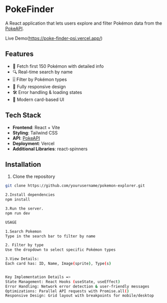 # PokeFinder

A React application that lets users explore and filter Pokémon data from the [PokeAPI](https://pokeapi.co/).

Live Demo(https://poke-finder-psi.vercel.app/)


## Features

- 🎣 Fetch first 150 Pokémon with detailed info
- 🔍 Real-time search by name
- 🎚️ Filter by Pokémon types
- 📱 Fully responsive design
- 🛠️ Error handling & loading states
- 🎨 Modern card-based UI

## Tech Stack

- **Frontend**: React + Vite
- **Styling**: Tailwind CSS
- **API**: [PokeAPI](https://pokeapi.co)
- **Deployment**: Vercel
- **Additional Libraries**: react-spinners

## Installation

1. Clone the repository
```bash
git clone https://github.com/yourusername/pokemon-explorer.git

2.Install dependencies
npm install

3.Run the server.
npm run dev

USAGE

1.Search Pokemon
Type in the search bar to filter by name

2. Filter by type
Use the dropdown to select specific Pokémon types

3.View Details:
Each card has: ID, Name, Image(sprite), Type(s)


Key Implementation Details =>
State Management: React Hooks (useState, useEffect)
Error Handling: Network error detection & user-friendly messages
Optimizations: Parallel API requests with Promise.all()
Responsive Design: Grid layout with breakpoints for mobile/desktop

